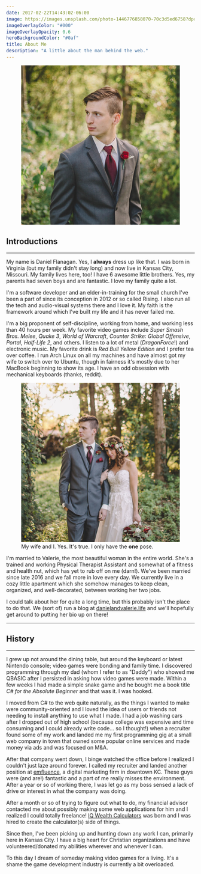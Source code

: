 ```yaml
---
date: 2017-02-22T14:43:02-06:00
image: https://images.unsplash.com/photo-1446776858070-70c3d5ed6758?dpr=1&auto=format&fit=crop&w=1500&h=998&q=80&cs=tinysrgb&crop=
imageOverlayColor: "#000"
imageOverlayOpacity: 0.6
heroBackgroundColor: "#0af"
title: About Me
description: "A little about the man behind the web."
---
```


<div class="text-center">
	<figure>
		<img src="/img/daniel.png" class="avatar" alt="A photo of Daniel taken on his wedding day." title="Daniel">
		<figcaption style="visibility:hidden;height:0"></figcaption>
	</figure>
</div>

## Introductions

-----

My name is Daniel Flanagan. Yes, I **always** dress up like that. I was born in
Virginia (but my family didn't stay long) and now live in Kansas City, Missouri.
My family lives here, too! I have 6 awesome little brothers. Yes, my parents had
seven boys and are fantastic. I love my family quite a lot.

I'm a software developer and an elder-in-training for the small church I've been
a part of since its conception in 2012 or so called Rising. I also run all the
tech and audio-visual systems there and I love it. My faith is the framework
around which I've built my life and it has never failed me.

I'm a big proponent of self-discipline, working from home, and working less than
40 hours per week. My favorite video games include *Super Smash Bros. Melee*,
*Quake 3*, *World of Warcraft*, *Counter Strike: Global Offensive*, *Portal*,
*Half-Life 2*, and others. I listen to a lot of metal (*DragonForce*!) and
electronic music. My favorite drink is *Red Bull Yellow Edition* and I prefer
tea over coffee. I run Arch Linux on all my machines and have almost got my wife
to switch over to Ubuntu, though in fairness it's mostly due to her MacBook
beginning to show its age. I have an odd obsession with mechanical keyboards
(thanks, reddit).

<div class="text-center">
	<figure>
		<img src="/img/daniel-and-valerie.png" class="avatar" alt="Daniel and his wife in a forest." title="Daniel and Valerie">
		<figcaption>My wife and I. Yes. It's true. I only have the <strong>one</strong> pose.</figcaption>
	</figure>
</div>

I'm married to Valerie, the most beautiful woman in the entire world. She's
a trained and working Physical Therapist Assistant and somewhat of a fitness
and health nut, which has yet to rub off on me (darn!). We've been married since
late 2016 and we fall more in love every day. We currently live in a cozy little
apartment which she somehow manages to keep clean, organized, and
well-decorated, between working her two jobs.

I could talk about her for quite a long time, but this probably isn't the place
to do that. We (sort of) run a blog at
[danielandvalerie.life][daniel-and-valerie-site] and we'll hopefully get around
to putting her bio up on there!

-----

## History

-----

I grew up not around the dining table, but around the keyboard or latest
Nintendo console; video games were bonding and family time. I discovered
programming through my dad (whom I refer to as "Daddy") who showed me QBASIC
after I persisted in asking how video games were made. Within a few weeks I had
made a simple snake game and he bought me a book title *C# for the Absolute
Beginner* and that was it. I was hooked.

I moved from C# to the web quite naturally, as the things I wanted to make were
community-oriented and I loved the idea of users or friends not needing to
install anything to use what I made. I had a job washing cars after I dropped
out of high school (because college was expensive and time consuming and I could
already write code... so I thought!) when a recruiter found some of my work and
landed me my first programming gig at a small web company in town that owned
some popular online services and made money via ads and was focused on M&A.

After that company went down, I binge watched the office before I realized
I couldn't just laze around forever. I called my recruiter and landed another
position at [emfluence][emfluence], a digital marketing firm in downtown KC.
These guys were (and are!) fantastic and a part of me really misses the
environment. After a year or so of working there, I was let go as my boss sensed
a lack of drive or interest in what the company was doing.

After a month or so of trying to figure out what to do, my financial advisor
contacted me about possibly making some web applications for him and I realized
I could totally freelance! [IQ Wealth Calculators][iqc] was born and I was hired
to create the calculator(s) side of things.

Since then, I've been picking up and hunting down any work I can, primarily here
in Kansas City. I have a big heart for Christian organizations and have
volunteered/donated my abilities wherever and whenever I can.

To this day I dream of someday making video games for a living. It's a shame the
game development industry is currently a bit overloaded.


[daniel-and-valerie-site]: https://danielandvalerie.life
[daniel-and-valerie-pic]: /img/daniel-and-valerie.png
[emfluence]: https://emfluence.com
[iqc]: https://iqcalculators.com
